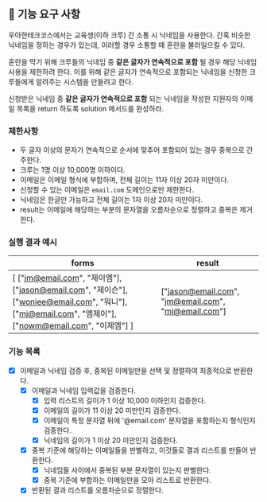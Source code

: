 ## 🚀 기능 요구 사항

우아한테크코스에서는 교육생(이하 크루) 간 소통 시 닉네임을 사용한다. 간혹 비슷한 닉네임을 정하는 경우가 있는데, 이러할 경우 소통할 때 혼란을 불러일으킬 수 있다.

혼란을 막기 위해 크루들의 닉네임 중 **같은 글자가 연속적으로 포함** 될 경우 해당 닉네임 사용을 제한하려 한다. 이를 위해 같은 글자가 연속적으로 포함되는 닉네임을 신청한 크루들에게 알려주는 시스템을 만들려고 한다.


신청받은 닉네임 중 **같은 글자가 연속적으로 포함** 되는 닉네임을 작성한 지원자의 이메일 목록을 return 하도록 solution 메서드를 완성하라.

### 제한사항

- 두 글자 이상의 문자가 연속적으로 순서에 맞추어 포함되어 있는 경우 중복으로 간주한다.
- 크루는 1명 이상 10,000명 이하이다.
- 이메일은 이메일 형식에 부합하며, 전체 길이는 11자 이상 20자 미만이다.
- 신청할 수 있는 이메일은 `email.com` 도메인으로만 제한한다.
- 닉네임은 한글만 가능하고 전체 길이는 1자 이상 20자 미만이다.
- result는 이메일에 해당하는 부분의 문자열을 오름차순으로 정렬하고 중복은 제거한다.

### 실행 결과 예시

| forms | result |
| --- | --- |
| [ ["jm@email.com", "제이엠"], ["jason@email.com", "제이슨"], ["woniee@email.com", "워니"], ["mj@email.com", "엠제이"], ["nowm@email.com", "이제엠"] ] | ["jason@email.com", "jm@email.com", "mj@email.com"] |

### 기능 목록

- [x] 이메일과 닉네임 검증 후, 중복된 이메일만을 선택 및 정렬하여 최종적으로 반환한다.
  - [x] 이메일과 닉네임 입력값을 검증한다.
    - [x] 입력 리스트의 길이가 1 이상 10,000 이하인지 검증한다.
    - [x] 이메일의 길이가 11 이상 20 미만인지 검증한다.
    - [x] 이메일이 특정 문자열 뒤에 '@email.com' 문자열을 포함하는지 형식인지 검증한다.
    - [x] 닉네임의 길이가 1 이상 20 미만인지 검증한다.
  - [x] 중복 기준에 해당하는 이메일들을 판별하고, 이것들로 결과 리스트를 만들어 반환한다.
    - [x] 닉네임들 사이에서 중복된 부분 문자열이 있는지 판별한다.
    - [x] 중복 기준에 부합하는 이메일만을 모아 리스트로 반환한다.
  - [x] 반환된 결과 리스트를 오름차순으로 정렬한다.